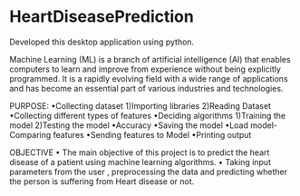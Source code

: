 # HeartDiseasePrediction
Developed this desktop application using python.

Machine Learning (ML) is a branch of artificial intelligence (AI) that enables computers to learn and improve from experience without being explicitly programmed. It is a rapidly evolving field with a wide range of applications and has become an essential part of various industries and technologies.

PURPOSE:
•Collecting dataset
  1)Importing libraries 
  2)Reading Dataset
•Collecting different types of features
•Deciding algorithms
  1)Training the model
  2)Testing the model
•Accuracy
•Saving the model
•Load model-Comparing features
•Sending features to Model
•Printing output

OBJECTIVE
•	The main objective of this project is to predict the heart disease of a patient using machine learning algorithms.
•	Taking input parameters from the user , preprocessing the data and predicting whether the person is suffering from Heart disease or not.

